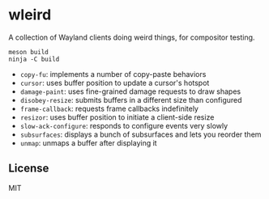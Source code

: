 # wleird

A collection of Wayland clients doing weird things, for compositor testing.

```shell
meson build
ninja -C build
```

* `copy-fu`: implements a number of copy-paste behaviors
* `cursor`: uses buffer position to update a cursor's hotspot
* `damage-paint`: uses fine-grained damage requests to draw shapes
* `disobey-resize`: submits buffers in a different size than configured
* `frame-callback`: requests frame callbacks indefinitely
* `resizor`: uses buffer position to initiate a client-side resize
* `slow-ack-configure`: responds to configure events very slowly
* `subsurfaces`: displays a bunch of subsurfaces and lets you reorder them
* `unmap`: unmaps a buffer after displaying it

## License

MIT
